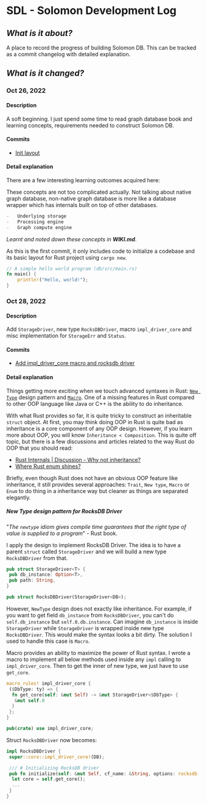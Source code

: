 # SDL - Solomon Development Log

## _What is it about?_

A place to record the progress of building Solomon DB. This can be tracked as a commit changelog with detailed explanation.

## _What is it changed?_

### Oct 26, 2022

#### Description

A soft beginning. I just spend some time to read graph database book and learning concepts, requirements needed to construct Solomon DB.

#### Commits

-   [Init layout](https://github.com/nomadiz/solomon-db/commit/502aefdca1f54f9650d80d844b7af9f5c1f362af)

#### Detail explanation

There are a few interesting learning outcomes acquired here:

These concepts are not too complicated actually. Not talking about native graph database, non-native graph database is more like a database wrapper which has internals built on top of other databases.

```md
-   Underlying storage
-   Processing engine
-   Graph compute engine
```

_Learnt and noted down these concepts in **WIKI.md**._

As this is the first commit, it only includes code to initialize a codebase and its basic layout for Rust project using `cargo new`.

```rust
// A simple hello world program (db/src/main.rs)
fn main() {
    println!("Hello, world!");
}
```

### Oct 28, 2022

#### Description

Add `StorageDriver`, new type `RocksDBDriver`, macro `impl_driver_core` and misc implementation for `StorageErr` and `Status`.

#### Commits

-   [Add impl_driver_core macro and rocksdb driver](https://github.com/nomadiz/solomon-db/commit/e3b3ed75c813e38bb523c070500eb88d5a774ac1)

#### Detail explanation

Things getting more exciting when we touch advanced syntaxes in Rust: [`New Type`](https://doc.rust-lang.org/rust-by-example/generics/new_types.html) design pattern and [`Macro`](https://doc.rust-lang.org/book/ch19-06-macros.html). One of a missing features in Rust compared to other OOP language like Java or C++ is the ability to do inheritance.

With what Rust provides so far, it is quite tricky to construct an inheritable `struct` object. At first, you may think doing OOP in Rust is quite bad as inheritance is a core component of any OOP design. However, if you learn more about OOP, you will know `Inheritance < Composition`. This is quite off topic, but there is a few discussions and articles related to the way Rust do OOP that you should read:

-   [Rust Internals | Discussion - Why not inheritance?](https://internals.rust-lang.org/t/why-not-inheritance/5738/14)
-   [Where Rust enum shines?](http://smallcultfollowing.com/babysteps/blog/2015/05/05/where-rusts-enum-shines/)

Briefly, even though Rust does not have an obvious OOP feature like inheritance, it still provides several approaches: `Trait`, `New type`, `Macro` or `Enum` to do thing in a inheritance way but cleaner as things are separated elegantly.

##### New Type design pattern for RocksDB Driver

"_The `newtype` idiom gives compile time guarantees that the right type of value is supplied to a program_" - Rust book.

I apply the design to implement RocksDB Driver. The idea is to have a parent `struct` called `StorageDriver` and we will build a new type `RocksDBDriver` from that.

```rs
pub struct StorageDriver<T> {
 pub db_instance: Option<T>,
 pub path: String,
}

pub struct RocksDBDriver(StorageDriver<DB>);
```

However, `NewType` design does not exactly like inheritance. For example, if you want to get field `db_instance` from `RocksDBDriver`, you can't do `self.db_instance` but `self.0.db.instance`. Can imagine `db_instance` is inside `StorageDriver` while `StorageDriver` is wrapped inside new type `RocksDBDriver`. This would make the syntax looks a bit dirty. The solution I used to handle this case is `Macro`.

Macro provides an ability to maximize the power of Rust syntax. I wrote a macro to implement all below methods used inside any `impl` calling to `impl_driver_core`. Then to get the inner of new type, we just have to use `get_core`.

```rs
macro_rules! impl_driver_core {
 ($DbType: ty) => {
  fn get_core(self: &mut Self) -> &mut StorageDriver<$DbType> {
   &mut self.0
  }
 };
}

pub(crate) use impl_driver_core;
```

Struct `RocksDBDriver` now becomes:

```rs
impl RocksDBDriver {
 super::core::impl_driver_core!(DB);

 /// # Initializing RocksDB driver
 pub fn initialize(self: &mut Self, cf_name: &String, options: rocksdb::Options) {
  let core = self.get_core();
  ...
 }
}
```
